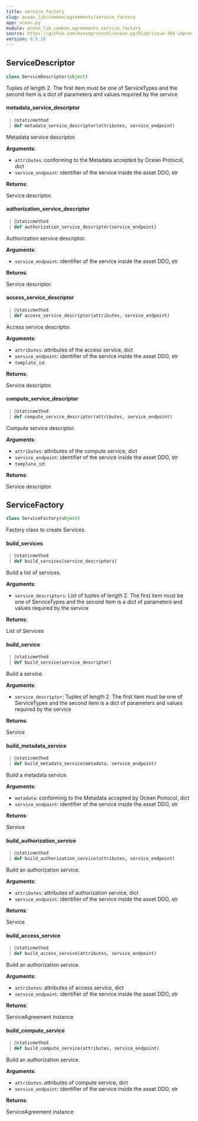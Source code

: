 ```yaml
---
title: service_factory
slug: ocean_lib/common/agreements/service_factory
app: ocean.py
module: ocean_lib.common.agreements.service_factory
source: https://github.com/oceanprotocol/ocean.py/blob/issue-384-improve-docs/ocean_lib/common/agreements/service_factory.py
version: 0.5.26
---
```

## ServiceDescriptor

```python
class ServiceDescriptor(object)
```

Tuples of length 2. The first item must be one of ServiceTypes and the second
item is a dict of parameters and values required by the service

#### metadata\_service\_descriptor

```python
 | @staticmethod
 | def metadata_service_descriptor(attributes, service_endpoint)
```

Metadata service descriptor.

**Arguments**:

- `attributes`: conforming to the Metadata accepted by Ocean Protocol, dict
- `service_endpoint`: identifier of the service inside the asset DDO, str

**Returns**:

Service descriptor.

#### authorization\_service\_descriptor

```python
 | @staticmethod
 | def authorization_service_descriptor(service_endpoint)
```

Authorization service descriptor.

**Arguments**:

- `service_endpoint`: identifier of the service inside the asset DDO, str

**Returns**:

Service descriptor.

#### access\_service\_descriptor

```python
 | @staticmethod
 | def access_service_descriptor(attributes, service_endpoint)
```

Access service descriptor.

**Arguments**:

- `attributes`: attributes of the access service, dict
- `service_endpoint`: identifier of the service inside the asset DDO, str
- `template_id`: 

**Returns**:

Service descriptor.

#### compute\_service\_descriptor

```python
 | @staticmethod
 | def compute_service_descriptor(attributes, service_endpoint)
```

Compute service descriptor.

**Arguments**:

- `attributes`: attributes of the compute service, dict
- `service_endpoint`: identifier of the service inside the asset DDO, str
- `template_id`: 

**Returns**:

Service descriptor.

## ServiceFactory

```python
class ServiceFactory(object)
```

Factory class to create Services.

#### build\_services

```python
 | @staticmethod
 | def build_services(service_descriptors)
```

Build a list of services.

**Arguments**:

- `service_descriptors`: List of tuples of length 2. The first item must be one of
ServiceTypes
and the second item is a dict of parameters and values required by the service

**Returns**:

List of Services

#### build\_service

```python
 | @staticmethod
 | def build_service(service_descriptor)
```

Build a service.

**Arguments**:

- `service_descriptor`: Tuples of length 2. The first item must be one of ServiceTypes
and the second item is a dict of parameters and values required by the service

**Returns**:

Service

#### build\_metadata\_service

```python
 | @staticmethod
 | def build_metadata_service(metadata, service_endpoint)
```

Build a metadata service.

**Arguments**:

- `metadata`: conforming to the Metadata accepted by Ocean Protocol, dict
- `service_endpoint`: identifier of the service inside the asset DDO, str

**Returns**:

Service

#### build\_authorization\_service

```python
 | @staticmethod
 | def build_authorization_service(attributes, service_endpoint)
```

Build an authorization service.

**Arguments**:

- `attributes`: attributes of authorization service, dict
- `service_endpoint`: identifier of the service inside the asset DDO, str

**Returns**:

Service

#### build\_access\_service

```python
 | @staticmethod
 | def build_access_service(attributes, service_endpoint)
```

Build an authorization service.

**Arguments**:

- `attributes`: attributes of access service, dict
- `service_endpoint`: identifier of the service inside the asset DDO, str

**Returns**:

ServiceAgreement instance

#### build\_compute\_service

```python
 | @staticmethod
 | def build_compute_service(attributes, service_endpoint)
```

Build an authorization service.

**Arguments**:

- `attributes`: attributes of compute service, dict
- `service_endpoint`: identifier of the service inside the asset DDO, str

**Returns**:

ServiceAgreement instance

